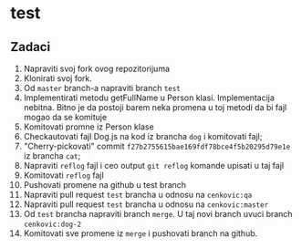 # test

## Zadaci

1. Napraviti svoj fork ovog repozitorijuma
2. Klonirati svoj fork.
3. Od `master` branch-a napraviti branch `test`
4. Implementirati metodu getFullName u Person klasi.
Implementacija nebitna. Bitno je da postoji barem neka promena u toj metodi da bi fajl mogao da se komituje
5. Komitovati promne iz Person klase
6. Checkautovati fajl Dog.js na kod iz brancha `dog` i komitovati fajl;
7. "Cherry-pickovati" commit `f27b2755615bae169fdf78bce4f5b20295d79e1e` iz brancha `cat`;
8. Napraviti `reflog` fajl i ceo output `git reflog` komande upisati u taj fajl
9. Komitovati `reflog` fajl
10. Pushovati promene na github u test branch
11. Napraviti pull request `test` brancha u odnosu na `cenkovic:qa`
12. Napraviti pull request `test` brancha u odnosu na `cenkovic:master`
13. Od `test` brancha napraviti branch `merge`. U taj novi branch uvuci branch `cenkovic:dog-2`
14. Komitovati sve promene iz `merge` i pushovati branch na github.